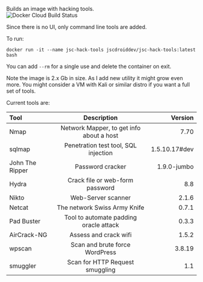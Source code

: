 Builds an image with hacking tools.  
![Docker Cloud Build Status](https://img.shields.io/docker/cloud/build/jscdroiddev/jsc-hack-tools)

Since there is no UI, only command line tools are added.

To run:
```
docker run -it --name jsc-hack-tools jscdroiddev/jsc-hack-tools:latest bash
```
You can add `--rm` for a single use and delete the container on exit.

Note the image is 2.x Gb in size. As I add new utility it might grow even more. You might consider a VM with Kali or similar distro if you want a full set of tools.

Current tools are:

| Tool             | Description                                | Version       |
| :--------------- | :----------------------------------------: | ------------: |
| Nmap             | Network Mapper, to get info about a host   | 7.70          |
| sqlmap           | Penetration test tool, SQL injection       | 1.5.10.17#dev |
| John The Ripper  | Password cracker                           | 1.9.0-jumbo   |
| Hydra            | Crack file or web-form password            | 8.8           |
| Nikto            | Web-Server scanner                         | 2.1.6         |
| Netcat           | The network Swiss Army Knife               | 0.7.1         |
| Pad Buster       | Tool to automate padding oracle attack     | 0.3.3         |
| AirCrack-NG      | Assess and crack wifi                      | 1.5.2         |
| wpscan           | Scan and brute force WordPress             | 3.8.19        |
| smuggler         | Scan for HTTP Request smuggling            | 1.1           |

